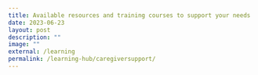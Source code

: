 ```yaml
---
title: Available resources and training courses to support your needs
date: 2023-06-23
layout: post
description: ""
image: ""
external: /learning
permalink: /learning-hub/caregiversupport/
---
```

